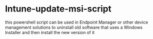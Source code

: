 # Intune-update-msi-script
this powershell script can be used in Endpoint Manager or other device management solutions to uninstall old software that uses a Windows Installer and then install the new version of it
